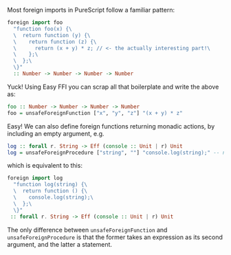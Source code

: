 Most foreign imports in PureScript follow a familiar pattern:

```haskell
foreign import foo
  "function foo(x) {\
  \  return function (y) {\
  \    return function (z) {\
  \      return (x + y) * z; // <- the actually interesting part!\
  \    };\
  \  };\
  \}"
  :: Number -> Number -> Number -> Number
```

Yuck! Using Easy FFI you can scrap all that boilerplate and write the above as:

```haskell
foo :: Number -> Number -> Number -> Number
foo = unsafeForeignFunction ["x", "y", "z"] "(x + y) * z"
```

Easy! We can also define foreign functions returning monadic actions, by including an empty argument, e.g.

```haskell
log :: forall r. String -> Eff (console :: Unit | r) Unit
log = unsafeForeignProcedure ["string", ""] "console.log(string);" -- note the extra "" argument
```

which is equivalent to this:

```haskell
foreign import log
  "function log(string) {\
  \  return function () {\
  \    console.log(string);\
  \  };\
  \}"
 :: forall r. String -> Eff (console :: Unit | r) Unit
```

The only difference between `unsafeForeignFunction` and `unsafeForeignProcedure` is that the former takes an expression as its second argument, and the latter a statement.

